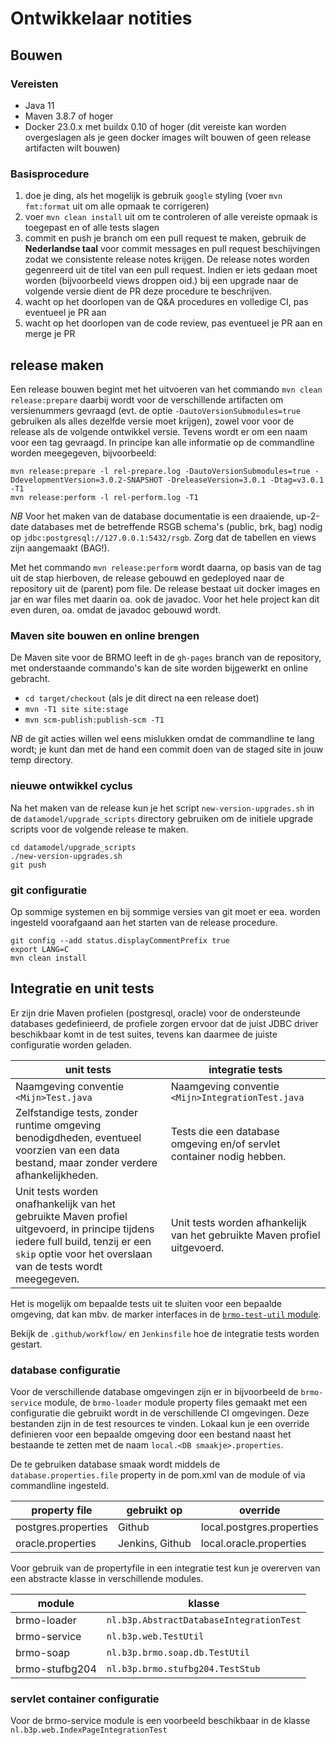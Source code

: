 # Ontwikkelaar notities

## Bouwen

### Vereisten

- Java 11
- Maven 3.8.7 of hoger
- Docker 23.0.x met buildx 0.10 of hoger (dit vereiste kan worden overgeslagen als je geen docker images wilt bouwen of
  geen release artifacten wilt bouwen)

### Basisprocedure

1. doe je ding, als het mogelijk is gebruik `google` styling (voer `mvn fmt:format` uit om alle opmaak te corrigeren)
2. voer `mvn clean install` uit om te controleren of alle vereiste opmaak is toegepast en of alle tests slagen
3. commit en push je branch om een pull request te maken, gebruik de **Nederlandse taal** voor commit messages en pull
   request beschijvingen zodat we consistente release notes krijgen. De release notes worden gegenreerd uit de titel van
   een pull request. Indien er iets gedaan moet worden (bijvoorbeeld views droppen oid.) bij een upgrade naar de 
   volgende versie dient de PR deze procedure te beschrijven.
4. wacht op het doorlopen van de Q&A procedures en volledige CI, pas eventueel je PR aan
5. wacht op het doorlopen van de code review, pas eventueel je PR aan en merge je PR

## release maken

Een release bouwen begint met het uitvoeren van het commando `mvn clean release:prepare`
daarbij wordt voor de verschillende artifacten om versienummers gevraagd (evt. de
optie `-DautoVersionSubmodules=true` gebruiken als alles dezelfde versie moet krijgen),
zowel voor voor de release als de volgende ontwikkel versie.
Tevens wordt er om een naam voor een tag gevraagd. In principe kan alle informatie op de
commandline worden meegegeven, bijvoorbeeld:

```
mvn release:prepare -l rel-prepare.log -DautoVersionSubmodules=true -DdevelopmentVersion=3.0.2-SNAPSHOT -DreleaseVersion=3.0.1 -Dtag=v3.0.1 -T1
mvn release:perform -l rel-perform.log -T1
```

_NB_ Voor het maken van de database documentatie is een draaiende, up-2-date databases met de betreffende RSGB
schema's (public, brk, bag) nodig op `jdbc:postgresql://127.0.0.1:5432/rsgb`.
Zorg dat de tabellen en views zijn aangemaakt (BAG!).

Met het commando `mvn release:perform` wordt daarna, op basis van de tag uit de
stap hierboven, de release gebouwd en gedeployed naar de repository uit de (parent)
pom file. De release bestaat uit docker images en jar en war files met daarin oa. ook de javadoc.
Voor het hele project kan dit even duren, oa. omdat de javadoc gebouwd wordt.

### Maven site bouwen en online brengen

De Maven site voor de BRMO leeft in de `gh-pages` branch van de repository, met onderstaande commando's kan de site
worden
bijgewerkt en online gebracht.

- `cd target/checkout` (als je dit direct na een release doet)
- `mvn -T1 site site:stage`
- `mvn scm-publish:publish-scm -T1`

_NB_ de git acties willen wel eens mislukken omdat de commandline te lang wordt; je kunt dan met de hand een commit doen van de staged site in jouw temp directory.

### nieuwe ontwikkel cyclus

Na het maken van de release kun je het script `new-version-upgrades.sh` in de `datamodel/upgrade_scripts` directory
gebruiken om de initiele upgrade scripts voor de volgende release te maken.

```
cd datamodel/upgrade_scripts
./new-version-upgrades.sh
git push
```

### git configuratie

Op sommige systemen en bij sommige versies van git moet er eea. worden ingesteld voorafgaand aan het starten van de
release procedure.

```
git config --add status.displayCommentPrefix true
export LANG=C
mvn clean install
```

## Integratie en unit tests

Er zijn drie Maven profielen (postgresql, oracle) voor de ondersteunde databases gedefinieerd,
de profiele zorgen ervoor dat de juist JDBC driver beschikbaar komt in de test suites,
tevens kan daarmee de juiste configuratie worden geladen.

| unit tests                                                                                                                                                                                      | integratie tests                                                          |
|-------------------------------------------------------------------------------------------------------------------------------------------------------------------------------------------------|---------------------------------------------------------------------------|
| Naamgeving conventie `<Mijn>Test.java`                                                                                                                                                          | Naamgeving conventie `<Mijn>IntegrationTest.java`                         |
| Zelfstandige tests, zonder runtime omgeving benodigdheden, eventueel voorzien van een data bestand, maar zonder verdere afhankelijkheden.                                                       | Tests die een database omgeving en/of servlet container nodig hebben.     |
| Unit tests worden onafhankelijk van het gebruikte Maven profiel uitgevoerd, in principe tijdens iedere full build, tenzij er een `skip` optie voor het overslaan van de tests wordt meegegeven. | Unit tests worden afhankelijk van het gebruikte Maven profiel uitgevoerd. |

Het is mogelijk om bepaalde tests uit te sluiten voor een bepaalde omgeving, dat kan mbv. de marker interfaces in
de [`brmo-test-util` module](/brmo/brmo-test-util/index.html).

Bekijk de `.github/workflow/` en `Jenkinsfile` hoe de integratie tests worden gestart.

### database configuratie

Voor de verschillende database omgevingen zijn er in bijvoorbeeld de `brmo-service` module,
de `brmo-loader` module property files gemaakt met een
configuratie die gebruikt wordt in de verschillende CI omgevingen. Deze bestanden zijn
in de test resources te vinden. Lokaal kun je een override definieren voor een bepaalde
omgeving door een bestand naast het bestaande te zetten met de naam `local.<DB smaakje>.properties`.

De te gebruiken database smaak wordt middels de `database.properties.file` property in de pom.xml van de
module of via commandline ingesteld.

| property file       | gebruikt op     | override                  |
|---------------------|-----------------|---------------------------|
| postgres.properties | Github          | local.postgres.properties |
| oracle.properties   | Jenkins, Github | local.oracle.properties   |

Voor gebruik van de propertyfile in een integratie test kun je overerven van een
abstracte klasse in verschillende modules.

| module         | klasse                                   |
|----------------|------------------------------------------|
| brmo-loader    | `nl.b3p.AbstractDatabaseIntegrationTest` |
| brmo-service   | `nl.b3p.web.TestUtil`                    |
| brmo-soap      | `nl.b3p.brmo.soap.db.TestUtil`           |
| brmo-stufbg204 | `nl.b3p.brmo.stufbg204.TestStub`         |

### servlet container configuratie

Voor de brmo-service module is een voorbeeld beschikbaar in de klasse `nl.b3p.web.IndexPageIntegrationTest`

